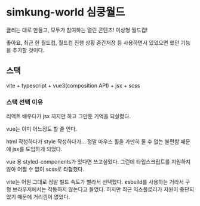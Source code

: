 # simkung-world 심쿵월드

끌리는 대로 만들고, 모두가 참여하는 열린 콘텐츠! 이상형 월드컵!

좋아요, 최근 한 월드컵, 월드컵 진행 상황 중간저장 등 사용하면서 있었으면 했던 기능을 추가할 것이다.

## 스택

vite + typescript + vue3(composition API) + jsx + scss

### 스택 선택 이유

리액트 배우다가 jsx 까지만 하고 그만둔 기억을 되살렸다.

vue는 이미 어느정도 할 줄 안다. 

html 작성하다가 style 작성하다가... 정말 마우스 휠을 가만히 둘 수 없는 불편함 때문에 jsx를 도입하게 되었다.

vue 용 styled-components가 있다면 쓰고싶었다.
그런데 타입스크립트를 지원하지 않아 어쩔 수 없이 scss로 타협했다.

vite는 어원 그대로 정말 빌드 속도가 빨라서 선택했다. 
esbuild를 사용하는 거라서 구형 브라우저에서는 작동하지 않는다고 들었다.
하지만 최근 익스플로러가 지원이 중단되었기 때문에 거리낌이 없었다.

